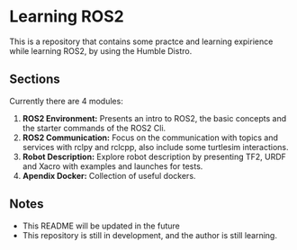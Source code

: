 # Learning ROS2 

This is a repository that contains some practce and learning expirience while learning ROS2, by using the Humble Distro.

## Sections

Currently there are 4 modules:

1. **ROS2 Environment:** Presents an intro to ROS2, the basic concepts and the starter commands of the ROS2 Cli.
2. **ROS2 Communication:** Focus on the communication with topics and services with rclpy and rclcpp, also include some turtlesim interactions.
3. **Robot Description:** Explore robot description by presenting TF2, URDF and Xacro with examples and launches for tests.
4. **Apendix Docker:** Collection of useful dockers.

## Notes

- This README will be updated in the future
- This repository is still in development, and the author is still learning.
